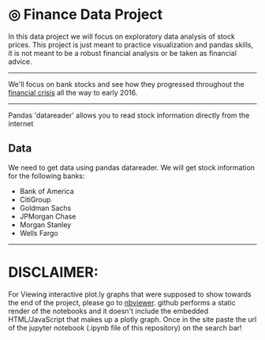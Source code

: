 #   &#9678; Finance Data Project 

In this data project we will focus on exploratory data analysis of stock prices. This project is just meant to practice visualization and pandas skills, it is not meant to be a robust financial analysis or be taken as financial advice.
____
We'll focus on bank stocks and see how they progressed throughout the [financial crisis](https://en.wikipedia.org/wiki/Financial_crisis_of_2007%E2%80%9308) all the way to early 2016.
____
Pandas 'datareader' allows you to read stock information directly from the internet

## Data

We need to get data using pandas datareader. We will get stock information for the following banks:
*  Bank of America
* CitiGroup
* Goldman Sachs
* JPMorgan Chase
* Morgan Stanley
* Wells Fargo
______
# DISCLAIMER:
  For Viewing interactive plot.ly graphs that were supposed to show towards the end of the project, please go to [nbviewer](https://nbviewer.jupyter.org/).  github performs a static render of the notebooks and it doesn't include the embedded HTML/JavaScript that makes up a plotly graph.  Once in the site paste the url of the jupyter notebook (.ipynb file of this repository) on the search bar!
